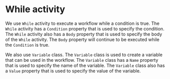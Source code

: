 # While activity

We use `While` activity to execute a workflow while a condition is true. The `While` activity has a `Condition` property that is used to specify the condition. The `While` activity also has a `Body` property that is used to specify the body of the `While` activity. The `Body` property will continue to be executed while the `Condition` is true.

We also use `Variable` class. The `Variable` class is used to create a variable that can be used in the workflow. The `Variable` class has a `Name` property that is used to specify the name of the variable. The `Variable` class also has a `Value` property that is used to specify the value of the variable.




